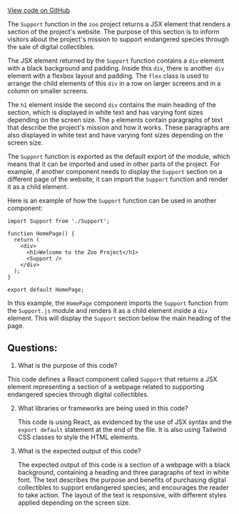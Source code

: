[View code on GitHub](zoo-labs/zoo/blob/master/foundation/src/pages/collect/Support.tsx)

The `Support` function in the `zoo` project returns a JSX element that renders a section of the project's website. The purpose of this section is to inform visitors about the project's mission to support endangered species through the sale of digital collectibles. 

The JSX element returned by the `Support` function contains a `div` element with a black background and padding. Inside this `div`, there is another `div` element with a flexbox layout and padding. The `flex` class is used to arrange the child elements of this `div` in a row on larger screens and in a column on smaller screens. 

The `h1` element inside the second `div` contains the main heading of the section, which is displayed in white text and has varying font sizes depending on the screen size. The `p` elements contain paragraphs of text that describe the project's mission and how it works. These paragraphs are also displayed in white text and have varying font sizes depending on the screen size. 

The `Support` function is exported as the default export of the module, which means that it can be imported and used in other parts of the project. For example, if another component needs to display the `Support` section on a different page of the website, it can import the `Support` function and render it as a child element. 

Here is an example of how the `Support` function can be used in another component:

```
import Support from './Support';

function HomePage() {
  return (
    <div>
      <h1>Welcome to the Zoo Project</h1>
      <Support />
    </div>
  );
}

export default HomePage;
```

In this example, the `HomePage` component imports the `Support` function from the `Support.js` module and renders it as a child element inside a `div` element. This will display the `Support` section below the main heading of the page.
## Questions: 
 1. What is the purpose of this code?
   
   This code defines a React component called `Support` that returns a JSX element representing a section of a webpage related to supporting endangered species through digital collectibles.

2. What libraries or frameworks are being used in this code?
   
   This code is using React, as evidenced by the use of JSX syntax and the `export default` statement at the end of the file. It is also using Tailwind CSS classes to style the HTML elements.

3. What is the expected output of this code?
   
   The expected output of this code is a section of a webpage with a black background, containing a heading and three paragraphs of text in white font. The text describes the purpose and benefits of purchasing digital collectibles to support endangered species, and encourages the reader to take action. The layout of the text is responsive, with different styles applied depending on the screen size.